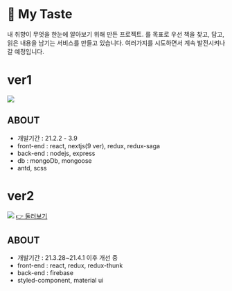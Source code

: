 # &#127752; My Taste

내 취향이 무엇을 한눈에 알아보기 위해 만든 프로젝트.
를 목표로 우선 책을 찾고, 담고, 읽은 내용을 남기는 서비스를 만들고 있습니다. 여러가지를 시도하면서 계속 발전시켜나갈 예정입니다.

# ver1

![](https://images.velog.io/images/ouo_yoonk/post/e42bc205-62e3-4b48-acb3-b19b37891761/image.png)

## ABOUT

- 개발기간 : 21.2.2 - 3.9
- front-end : react, nextjs(9 ver), redux, redux-saga
- back-end : nodejs, express
- db : mongoDb, mongoose
- antd, scss

# ver2

![](https://images.velog.io/images/ouo_yoonk/post/3af11249-5e2b-41f5-bfaa-dfe84a692225/main.gif)
[👉 둘러보기](https://my-taste-e6d3f.firebaseapp.com/)

## ABOUT

- 개발기간 : 21.3.28~21.4.1 이후 개선 중
- front-end : react, redux, redux-thunk
- back-end : firebase
- styled-component, material ui
